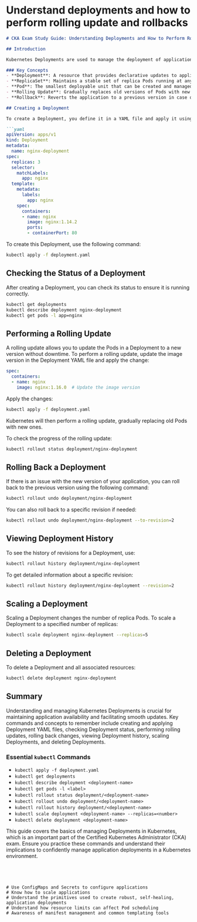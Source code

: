 # Understand deployments and how to perform rolling update and rollbacks

```markdown
# CKA Exam Study Guide: Understanding Deployments and How to Perform Rolling Updates and Rollbacks

## Introduction

Kubernetes Deployments are used to manage the deployment of applications in a Kubernetes cluster. They ensure that a specified number of instances of an application are running and provide mechanisms for updating and rolling back application versions.

### Key Concepts
- **Deployment**: A resource that provides declarative updates to applications.
- **ReplicaSet**: Maintains a stable set of replica Pods running at any given time.
- **Pod**: The smallest deployable unit that can be created and managed in Kubernetes.
- **Rolling Update**: Gradually replaces old versions of Pods with new versions.
- **Rollback**: Reverts the application to a previous version in case of issues with the current version.

## Creating a Deployment

To create a Deployment, you define it in a YAML file and apply it using `kubectl`. Here's an example YAML for a simple Deployment:

```yaml
apiVersion: apps/v1
kind: Deployment
metadata:
  name: nginx-deployment
spec:
  replicas: 3
  selector:
    matchLabels:
      app: nginx
  template:
    metadata:
      labels:
        app: nginx
    spec:
      containers:
      - name: nginx
        image: nginx:1.14.2
        ports:
        - containerPort: 80
```

To create this Deployment, use the following command:

```sh
kubectl apply -f deployment.yaml
```

## Checking the Status of a Deployment

After creating a Deployment, you can check its status to ensure it is running correctly.

```sh
kubectl get deployments
kubectl describe deployment nginx-deployment
kubectl get pods -l app=nginx
```

## Performing a Rolling Update

A rolling update allows you to update the Pods in a Deployment to a new version without downtime. To perform a rolling update, update the image version in the Deployment YAML file and apply the change:

```yaml
spec:
  containers:
  - name: nginx
    image: nginx:1.16.0  # Update the image version
```

Apply the changes:

```sh
kubectl apply -f deployment.yaml
```

Kubernetes will then perform a rolling update, gradually replacing old Pods with new ones.

To check the progress of the rolling update:

```sh
kubectl rollout status deployment/nginx-deployment
```

## Rolling Back a Deployment

If there is an issue with the new version of your application, you can roll back to the previous version using the following command:

```sh
kubectl rollout undo deployment/nginx-deployment
```

You can also roll back to a specific revision if needed:

```sh
kubectl rollout undo deployment/nginx-deployment --to-revision=2
```

## Viewing Deployment History

To see the history of revisions for a Deployment, use:

```sh
kubectl rollout history deployment/nginx-deployment
```

To get detailed information about a specific revision:

```sh
kubectl rollout history deployment/nginx-deployment --revision=2
```

## Scaling a Deployment

Scaling a Deployment changes the number of replica Pods. To scale a Deployment to a specified number of replicas:

```sh
kubectl scale deployment nginx-deployment --replicas=5
```

## Deleting a Deployment

To delete a Deployment and all associated resources:

```sh
kubectl delete deployment nginx-deployment
```

## Summary

Understanding and managing Kubernetes Deployments is crucial for maintaining application availability and facilitating smooth updates. Key commands and concepts to remember include creating and applying Deployment YAML files, checking Deployment status, performing rolling updates, rolling back changes, viewing Deployment history, scaling Deployments, and deleting Deployments.

### Essential `kubectl` Commands
- `kubectl apply -f deployment.yaml`
- `kubectl get deployments`
- `kubectl describe deployment <deployment-name>`
- `kubectl get pods -l <label>`
- `kubectl rollout status deployment/<deployment-name>`
- `kubectl rollout undo deployment/<deployment-name>`
- `kubectl rollout history deployment/<deployment-name>`
- `kubectl scale deployment <deployment-name> --replicas=<number>`
- `kubectl delete deployment <deployment-name>`

This guide covers the basics of managing Deployments in Kubernetes, which is an important part of the Certified Kubernetes Administrator (CKA) exam. Ensure you practice these commands and understand their implications to confidently manage application deployments in a Kubernetes environment.
```




# Use ConfigMaps and Secrets to configure applications
# Know how to scale applications
# Understand the primitives used to create robust, self-healing, application deployments
# Understand how resource limits can affect Pod scheduling
# Awareness of manifest management and common templating tools
